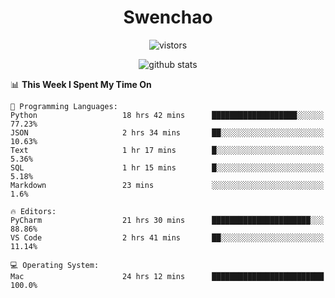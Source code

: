 <h1 align="center">Swenchao</h3>

<p align="center">
  <img src="https://visitor-badge.glitch.me/badge?page_id=Swenchao" alt="vistors" />
</p>

<p align="center">
  <img src="https://github-readme-stats.vercel.app/api?username=Swenchao&count_private=true&show_icons=true&theme=vue-dark&hide_title=true" alt="github stats" />
</p>

<!--START_SECTION:waka-->
📊 **This Week I Spent My Time On** 

```text
💬 Programming Languages: 
Python                   18 hrs 42 mins      ███████████████████░░░░░░   77.23% 
JSON                     2 hrs 34 mins       ██░░░░░░░░░░░░░░░░░░░░░░░   10.63% 
Text                     1 hr 17 mins        █░░░░░░░░░░░░░░░░░░░░░░░░   5.36% 
SQL                      1 hr 15 mins        █░░░░░░░░░░░░░░░░░░░░░░░░   5.18% 
Markdown                 23 mins             ░░░░░░░░░░░░░░░░░░░░░░░░░   1.6%

🔥 Editors: 
PyCharm                  21 hrs 30 mins      ██████████████████████░░░   88.86% 
VS Code                  2 hrs 41 mins       ██░░░░░░░░░░░░░░░░░░░░░░░   11.14%

💻 Operating System: 
Mac                      24 hrs 12 mins      █████████████████████████   100.0%

```


<!--END_SECTION:waka-->
